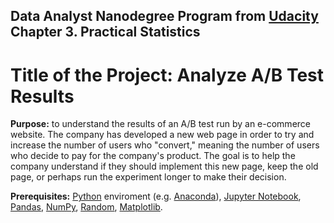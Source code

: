 ## Data Analyst Nanodegree Program from [Udacity](https://www.udacity.com/) Chapter 3. Practical Statistics

# Title of the Project: Analyze A/B Test Results

**Purpose:** to understand the results of an A/B test run by an e-commerce website. The company has developed a new web page in order to try and increase the number of users who "convert," meaning the number of users who decide to pay for the company's product. The goal is to help the company understand if they should implement this new page, keep the old page, or perhaps run the experiment longer to make their decision.

**Prerequisites:** [Python](https://www.udacity.com/) enviroment (e.g. [Anaconda](https://www.anaconda.com)), [Jupyter Notebook](https://jupyter.org/), [Pandas](https://pandas.pydata.org/), [NumPy](https://numpy.org/), [Random](https://docs.python.org/3/library/random.html), [Matplotlib](https://matplotlib.org).
